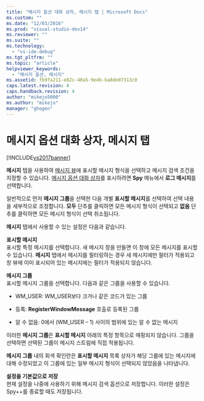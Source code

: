```yaml
---
title: "메시지 옵션 대화 상자, 메시지 탭 | Microsoft Docs"
ms.custom: ""
ms.date: "12/03/2016"
ms.prod: "visual-studio-dev14"
ms.reviewer: ""
ms.suite: ""
ms.technology: 
  - "vs-ide-debug"
ms.tgt_pltfrm: ""
ms.topic: "article"
helpviewer_keywords: 
  - "메시지 옵션, 메시지"
ms.assetid: fb9fa211-e82c-40a5-9e4b-ba8de07313c0
caps.latest.revision: 4
caps.handback.revision: 4
author: "mikejo5000"
ms.author: "mikejo"
manager: "ghogen"
---
```

# 메시지 옵션 대화 상자, 메시지 탭
[!INCLUDE[vs2017banner](../code-quality/includes/vs2017banner.md)]

**메시지** 탭을 사용하여 [메시지 뷰](../debugger/messages-view.md)에 표시할 메시지 형식을 선택하고 메시지 검색 조건을 지정할 수 있습니다.  [메시지 옵션 대화 상자](../debugger/message-options-dialog-box.md)를 표시하려면 **Spy** 메뉴에서 **로그 메시지**를 선택합니다.  
  
 일반적으로 먼저 **메시지 그룹**을 선택한 다음 개별 **표시할 메시지**를 선택하여 선택 내용을 세부적으로 조정합니다.  **모두** 단추를 클릭하면 모든 메시지 형식이 선택되고 **없음** 단추를 클릭하면 모든 메시지 형식이 선택 취소됩니다.  
  
 **메시지** 탭에서 사용할 수 있는 설정은 다음과 같습니다.  
  
 **표시할 메시지**  
 표시할 특정 메시지를 선택합니다.  새 메시지 창을 만들면 이 창에 모든 메시지를 표시할 수 있습니다.  **메시지** 탭에서 메시지를 필터링하는 경우 새 메시지에만 필터가 적용되고 창 뷰에 이미 표시되어 있는 메시지에는 필터가 적용되지 않습니다.  
  
 **메시지 그룹**  
 표시할 메시지 그룹을 선택합니다.  다음과 같은 그룹을 사용할 수 있습니다.  
  
-   WM\_USER: WM\_USER보다 크거나 같은 코드가 있는 그룹  
  
-   등록: **RegisterWindowMessage** 호출로 등록된 그룹  
  
-   알 수 없음: 0에서 \(WM\_USER – 1\) 사이의 범위에 있는 알 수 없는 메시지  
  
 이러한 **메시지 그룹**은 **표시할 메시지** 아래의 특정 항목으로 매핑되지 않습니다.  그룹을 선택하면 선택된 그룹이 메시지 스트림에 직접 적용됩니다.  
  
 **메시지 그룹** 내의 회색 확인란은 **표시할 메시지** 목록 상자가 해당 그룹에 있는 메시지에 대해 수정되었고 이 그룹에 있는 일부 메시지 형식이 선택되지 않았음을 나타냅니다.  
  
 **설정을 기본값으로 저장**  
 현재 설정을 나중에 사용하기 위해 메시지 검색 옵션으로 저장합니다.  이러한 설정은 Spy\+\+를 종료할 때도 저장됩니다.